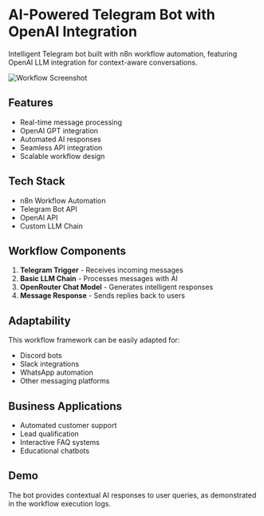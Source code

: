 # AI-Powered Telegram Bot with OpenAI Integration

Intelligent Telegram bot built with n8n workflow automation, featuring OpenAI LLM integration for context-aware conversations.

![Workflow Screenshot]([workflow-screenshot.png](https://github.com/Chi-Automates/telegram-ai-bot-automation/blob/main/27003a46-366b-461a-b131-30c731ece6c1.jpeg))

## Features
- Real-time message processing
- OpenAI GPT integration
- Automated AI responses
- Seamless API integration
- Scalable workflow design

## Tech Stack
- n8n Workflow Automation
- Telegram Bot API
- OpenAI API
- Custom LLM Chain

## Workflow Components
1. **Telegram Trigger** - Receives incoming messages
2. **Basic LLM Chain** - Processes messages with AI
3. **OpenRouter Chat Model** - Generates intelligent responses
4. **Message Response** - Sends replies back to users

## Adaptability
This workflow framework can be easily adapted for:
- Discord bots
- Slack integrations  
- WhatsApp automation
- Other messaging platforms

## Business Applications
- Automated customer support
- Lead qualification
- Interactive FAQ systems
- Educational chatbots

## Demo
The bot provides contextual AI responses to user queries, as demonstrated in the workflow execution logs.
